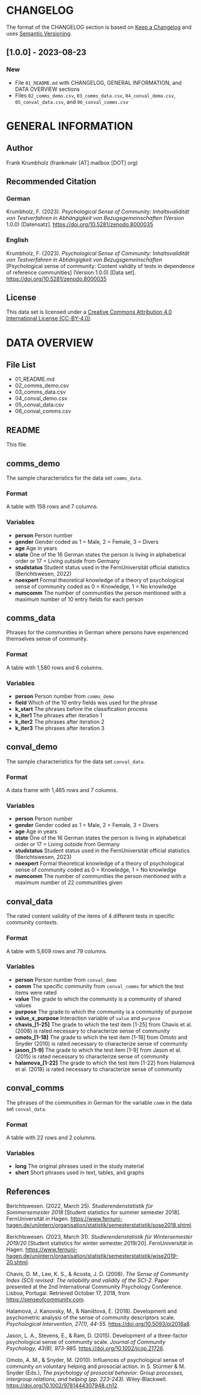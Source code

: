 # CHANGELOG

The format of the CHANGELOG section is based on
[Keep a Changelog](https://keepachangelog.com/en/1.1.0)
and uses
[Semantic Versioning](https://semver.org/spec/v2.0.0.html).

## [1.0.0] - 2023-08-23

### New

+ File `01_README.md` with CHANGELOG, GENERAL INFORMATION,
  and DATA OVERVIEW sections
+ Files `02_comms_demo.csv`, `03_comms_data.csv`, `04_conval_demo.csv`,
  `05_conval_data.csv`, and `06_conval_comms.csv`



# GENERAL INFORMATION

## Author

Frank Krumbholz (frankmakr [AT] mailbox [DOT] org)

## Recommended Citation

### German

Krumbholz, F. (2023).
*Psychological Sense of Community:*
*Inhaltsvalidität von Testverfahren in Abhängigkeit von Bezugsgemeinschaften*
(Version 1.0.0)
[Datensatz].
<https://doi.org/10.5281/zenodo.8000035>

### English

Krumbholz, F. (2023).
*Psychological Sense of Community:*
*Inhaltsvalidität von Testverfahren in Abhängigkeit von Bezugsgemeinschaften*
[Psychological sense of community:
Content validity of tests in dependence of reference communities]
(Version 1.0.0)
[Data set].
<https://doi.org/10.5281/zenodo.8000035>

## License

This data set is licensed under a
[Creative Commons Attribution 4.0 International License
(CC-BY-4.0)](https://creativecommons.org/licenses/by/4.0/).



# DATA OVERVIEW

## File List

+ 01_README.md
+ 02_comms_demo.csv
+ 03_comms_data.csv
+ 04_conval_demo.csv
+ 05_conval_data.csv
+ 06_conval_comms.csv



## README

This file.



## comms_demo

The sample characteristics for the data set `comms_data`.

### Format

A table with 158 rows and 7 columns.

### Variables

+ **person**
  Person number
+ **gender**
  Gender coded as 1 = Male, 2 = Female, 3 = Divers
+ **age**
  Age in years
+ **state**
  One of the 16 German states the person is living in alphabetical order
  or 17 = Living outside from Germany
+ **studstatus**
  Student status used in the FernUniversität official statistics
  (Berichtswesen, 2022)
+ **noexpert**
  Formal theoretical knowledge of a theory of psychological sense of community
  coded as 0 = Knowledge, 1 = No knowledge
+ **numcomm**
  The number of communities the person mentioned
  with a maximum number of 10 entry fields for each person



## comms_data

Phrases for the communities in German
where persons have experienced themselves sense of community.

### Format

A table with 1,580 rows and 6 columns.

### Variables

+ **person**
  Person number from `comms_demo`
+ **field**
  Which of the 10 entry fields was used for the phrase
+ **k_start**
  The phrases before the classification process
+ **k_iter1**
  The phrases after iteration 1
+ **k_iter2**
  The phrases after iteration 2
+ **k_iter3**
  The phrases after iteration 3



## conval_demo

The sample characteristics for the data set `conval_data`.

### Format

A data frame with 1,465 rows and 7 columns.

### Variables

+ **person**
  Person number
+ **gender**
  Gender coded as 1 = Male, 2 = Female, 3 = Divers
+ **age**
  Age in years
+ **state**
  One of the 16 German states the person is living in alphabetical order
  or 17 = Living outside from Germany
+ **studstatus**
  Student status used in the FernUniversität official statistics
  (Berichtswesen, 2023)
+ **noexpert**
  Formal theoretical knowledge of a theory of psychological sense of community
  coded as 0 = Knowledge, 1 = No knowledge
+ **numcomm**
  The number of communities the person mentioned
  with a maximum number of 22 communities given



## conval_data

The rated content validity of the items of 4 different tests
in specific community contexts.

### Format

A table with 5,609 rows and 79 columns.

### Variables

+ **person**
  Person number from `conval_demo`
+ **comm**
  The specific community from `conval_comms`
  for which the test items were rated
+ **value**
  The grade to which the community is a community of shared values
+ **purpose**
  The grade to which the community is a community of purpose
+ **value_x_purpose**
  Interaction variable of `value` and `purpose`
+ **chavis_[1-25]**
  The grade to which the test item [1-25] from Chavis et al. (2008)
  is rated necessary to characterize sense of community
+ **omoto_[1-18]**
  The grade to which the test item [1-18] from Omoto and Snyder (2010)
  is rated necessary to characterize sense of community
+ **jason_[1-9]**
  The grade to which the test item [1-9] from Jason et al. (2015)
  is rated necessary to characterize sense of community
+ **halamova_[1-22]**
  The grade to which the test item [1-22] from Halamová et al. (2018)
  is rated necessary to characterize sense of community



## conval_comms

The phrases of the communities in German
for the variable `comm` in the data set `conval_data`.

### Format

A table with 22 rows and 2 columns.

### Variables

+ **long**
  The original phrases used in the study material
+ **short**
  Short phrases used in text, tables, and graphs



## References

Berichtswesen. (2022, March 25).
*Studierendenstatistik für Sommersemester 2018*
[Student statistics for summer semester 2018].
FernUniversität in Hagen.
<https://www.fernuni-hagen.de/uniintern/organisation/statistik/semesterstatistik/sose2018.shtml>.

Berichtswesen. (2023, March 31).
*Studierendenstatistik für Wintersemester 2019/20*
[Student statistics for winter semester 2019/20].
FernUniversität in Hagen.
<https://www.fernuni-hagen.de/uniintern/organisation/statistik/semesterstatistik/wise2019-20.shtml>.

Chavis, D. M., Lee, K. S., & Acosta, J. D. (2008).
*The Sense of Community Index (SCI) revised:*
*The reliability and validity of the SCI-2.*
Paper presented at the 2nd International Community Psychology Conference.
Lisboa, Portugal.
Retrieved October 17, 2018, from <https://senseofcommunity.com>.

Halamová, J. Kanovsky, M., & Naništová, E. (2018).
Development and psychometric analysis of the
sense of community descriptors scale.
*Psychological Intervention, 27(1), 44-55.*
<https://doi.org/10.5093/pi2018a8>.

Jason, L. A., Stevens, E., & Ram, D. (2015).
Development of a three-factor psychological sense of community scale.
*Journal of Community Psychology, 43(8), 973-985.*
<https://doi.org/10.1002/jcop.21726>.

Omoto, A. M., & Snyder, M. (2010).
Influences of psychological sense of community on
voluntary helping and prosocial action.
In S. Stürmer & M. Snyder (Eds.),
*The psychology of prosocial behavior:*
*Group processes, intergroup relations, and helping (pp. 223-243).*
Wiley-Blackwell.
<https://doi.org/10.1002/9781444307948.ch12>.
